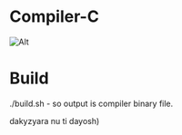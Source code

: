 # Compiler-C

![Alt](https://repobeats.axiom.co/api/embed/f4a1dc639495a5a45e55eee2caac8f04a6b392a1.svg "Repobeats analytics image")

# Build
./build.sh - so output is compiler binary file.



dakyzyara nu ti dayosh)

